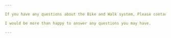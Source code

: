 ```yaml
---

If you have any questions about the Bike and Walk system, Please contact me.

I would be more than happy to answer any questions you may have.

---
```

